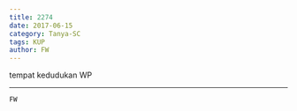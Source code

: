 ```yaml
---
title: 2274
date: 2017-06-15
category: Tanya-SC
tags: KUP
author: FW
---
```


tempat kedudukan WP

---



`FW`
